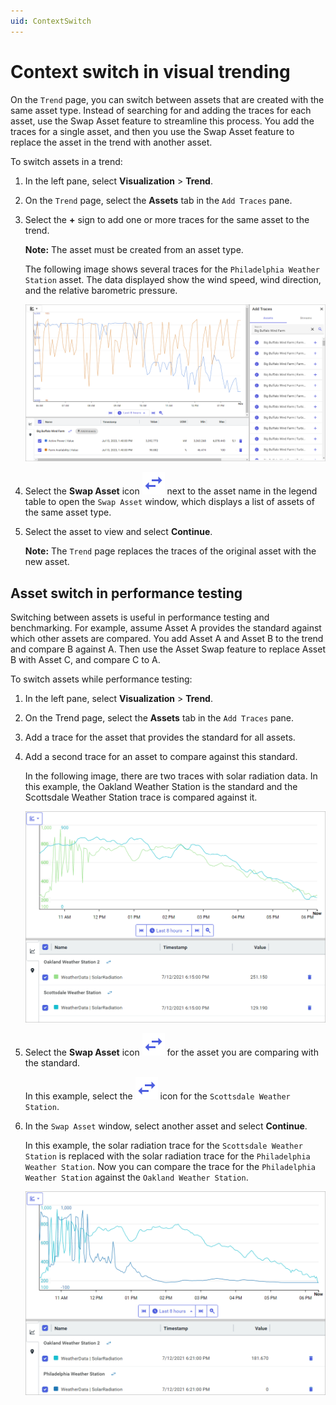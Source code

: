 ```yaml
---
uid: ContextSwitch
---
```


# Context switch in visual trending

On the `Trend` page, you can switch between assets that are created with the same asset type. Instead of searching for and adding the traces for each asset, use the Swap Asset feature to streamline this process. You add the traces for a single asset, and then you use the Swap Asset feature to replace the asset in the trend with another asset.

To switch assets in a trend:

1. In the left pane, select **Visualization** > **Trend**.

1. On the `Trend` page, select the **Assets** tab in the `Add Traces` pane.

1. Select the **+** sign to add one or more traces for the same asset to the trend.

   **Note:** The asset must be created from an asset type.

   The following image shows several traces for the `Philadelphia Weather Station` asset. The data displayed show the wind speed, wind direction, and the relative barometric pressure.

   ![Trend session: asset traces](images/asset-trend.png)

1. Select the **Swap Asset** icon ![Swap Asset](../_icons/branded/swap-horizontal.svg) next to the asset name in the legend table to open the `Swap Asset` window, which displays a list of assets of the same asset type.

1. Select the asset to view and select **Continue**.

   **Note:** The `Trend` page replaces the traces of the original asset with the new asset.

## Asset switch in performance testing

Switching between assets is useful in performance testing and benchmarking. For example, assume Asset A provides the standard against which other assets are compared. You add Asset A and Asset B to the trend and compare B against A. Then use the Asset Swap feature to replace Asset B with Asset C, and compare C to A.

To switch assets while performance testing:

1. In the left pane, select **Visualization** > **Trend**.

1. On the Trend page, select the **Assets** tab in the `Add Traces` pane.

1. Add a trace for the asset that provides the standard for all assets.

1. Add a second trace for an asset to compare against this standard.

   In the following image, there are two traces with solar radiation data. In this example, the Oakland Weather Station is the standard and the Scottsdale Weather Station trace is compared against it.

   ![Trend session: two asset traces related to solar radiation](images/testing-one.png)

1. Select the **Swap Asset** icon ![Swap Asset](../_icons/branded/swap-horizontal.svg) for the asset you are comparing with the standard.

   In this example, select the ![Swap Asset](../_icons/branded/swap-horizontal.svg) icon for the `Scottsdale Weather Station`.

1. In the `Swap Asset` window, select another asset and select **Continue**.

   In this example, the solar radiation trace for the `Scottsdale Weather Station` is replaced with the solar radiation trace for the `Philadelphia Weather Station`. Now you can compare the trace for the `Philadelphia Weather Station` against the `Oakland Weather Station`.

   ![Trend session: swapped asset for trace](images/testing-two.png)
